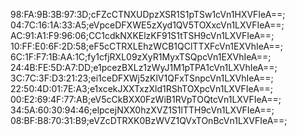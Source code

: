 98:FA:9B:3B:97:3D;cFZcCTNXUDpzXSR1S1pTSw1cVn1HXVFIeA==;
04:7C:16:1A:33:A5;eVpceDFXWE5zXyd1QV5TOXxcVn1LXVFIeA==;
AC:91:A1:F9:96:06;CC1cdkNXKElzKF91S1tTSH9cVn1LXVFIeA==;
10:FF:E0:6F:2D:58;eF5cCTRXLEhzWCB1QClTTXFcVn1EXVhIeA==;
6C:1F:F7:1B:AA:1C;fy1cfjRXL09zXyR1MyxTSQpcVn1EXVhIeA==;
24:4B:FE:5D:A7:DD;e1pcezBXLz1zWyJ1M1pTPA1cVn1LXVhIeA==;
3C:7C:3F:D3:21:23;ei1ceDFXWj5zKlV1QFxTSnpcVn1LXVhIeA==;
22:50:4D:01:7E:A3;e1xcekJXXTxzXld1RShTOXpcVn1LXVFIeA==;
00:E2:69:4F:77:AB;eV5cCkBXX0FzWiB1RVpTOQtcVn1LXVFIeA==;
34:5A:60:30:94:46;elpcejNXX0hzXVZ1S1lTTH9cVn1LXVFIeA==;
08:BF:B8:70:31:B9;eVZcDTRXK0BzWVZ1QVxTOnBcVn1LXVFIeA==;
